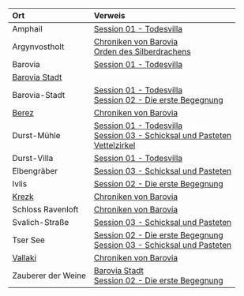 | Ort | Verweis |
|:------------|:-----------------|
| Amphail | [Session 01 - Todesvilla](https://lolindhir.github.io/PnP/campaigns/strahd/sessions/session001) |
| Argynvostholt | [Chroniken von Barovia](https://lolindhir.github.io/PnP/campaigns/strahd/compendium/lore/chronicles_barovia)<br>[Orden des Silberdrachens](https://lolindhir.github.io/PnP/campaigns/strahd/factions/silberorden) |
| Barovia | [Session 01 - Todesvilla](https://lolindhir.github.io/PnP/campaigns/strahd/sessions/session001) |
| [Barovia Stadt](https://lolindhir.github.io/PnP/campaigns/strahd/locations/barovia_stadt) |  |
| Barovia-Stadt | [Session 01 - Todesvilla](https://lolindhir.github.io/PnP/campaigns/strahd/sessions/session001)<br>[Session 02 - Die erste Begegnung](https://lolindhir.github.io/PnP/campaigns/strahd/sessions/session002) |
| [Berez](https://lolindhir.github.io/PnP/campaigns/strahd/locations/berez) | [Chroniken von Barovia](https://lolindhir.github.io/PnP/campaigns/strahd/compendium/lore/chronicles_barovia) |
| Durst-Mühle | [Session 01 - Todesvilla](https://lolindhir.github.io/PnP/campaigns/strahd/sessions/session001)<br>[Session 03 - Schicksal und Pasteten](https://lolindhir.github.io/PnP/campaigns/strahd/sessions/session003)<br>[Vettelzirkel](https://lolindhir.github.io/PnP/campaigns/strahd/factions/vettelzirkel) |
| Durst-Villa | [Session 01 - Todesvilla](https://lolindhir.github.io/PnP/campaigns/strahd/sessions/session001) |
| Elbengräber | [Session 03 - Schicksal und Pasteten](https://lolindhir.github.io/PnP/campaigns/strahd/sessions/session003) |
| Ivlis | [Session 02 - Die erste Begegnung](https://lolindhir.github.io/PnP/campaigns/strahd/sessions/session002) |
| [Krezk](https://lolindhir.github.io/PnP/campaigns/strahd/locations/krezk) | [Chroniken von Barovia](https://lolindhir.github.io/PnP/campaigns/strahd/compendium/lore/chronicles_barovia) |
| Schloss Ravenloft | [Chroniken von Barovia](https://lolindhir.github.io/PnP/campaigns/strahd/compendium/lore/chronicles_barovia) |
| Svalich-Straße | [Session 03 - Schicksal und Pasteten](https://lolindhir.github.io/PnP/campaigns/strahd/sessions/session003) |
| Tser See | [Session 02 - Die erste Begegnung](https://lolindhir.github.io/PnP/campaigns/strahd/sessions/session002)<br>[Session 03 - Schicksal und Pasteten](https://lolindhir.github.io/PnP/campaigns/strahd/sessions/session003) |
| [Vallaki](https://lolindhir.github.io/PnP/campaigns/strahd/locations/vallaki) | [Chroniken von Barovia](https://lolindhir.github.io/PnP/campaigns/strahd/compendium/lore/chronicles_barovia) |
| Zauberer der Weine | [Barovia Stadt](https://lolindhir.github.io/PnP/campaigns/strahd/locations/barovia_stadt)<br>[Session 02 - Die erste Begegnung](https://lolindhir.github.io/PnP/campaigns/strahd/sessions/session002) |
